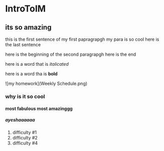 # IntroToIM
## its so amazing
this is the first sentence of my first papragrapgh
my para is so cool
here is the last sentence

here is the beginning of the second paragrapgh
here is the end

here is a word that is *italicated*

here is a word tha is **bold**

![my homework](Weekly Schedule.png)

### why is it so cool
#### most fabulous most amazinggg
##### ayeshaaaaaa
1. difficulty #1
2. difficulty #2
3. difficulty #4
